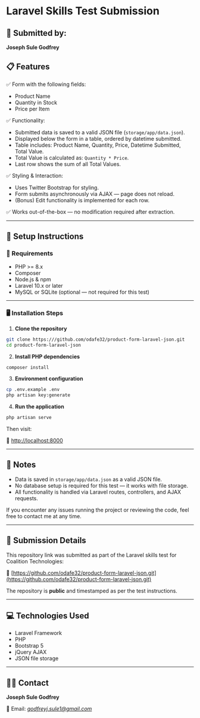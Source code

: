 # Laravel Skills Test Submission

## 📇 Submitted by:

**Joseph Sule Godfrey**

## 📋 Features

✅ Form with the following fields:

* Product Name
* Quantity in Stock
* Price per Item

✅ Functionality:

* Submitted data is saved to a valid JSON file (`storage/app/data.json`).
* Displayed below the form in a table, ordered by datetime submitted.
* Table includes: Product Name, Quantity, Price, Datetime Submitted, Total Value.
* Total Value is calculated as: `Quantity * Price`.
* Last row shows the sum of all Total Values.

✅ Styling & Interaction:

* Uses Twitter Bootstrap for styling.
* Form submits asynchronously via AJAX — page does not reload.
* (Bonus) Edit functionality is implemented for each row.

✅ Works out-of-the-box — no modification required after extraction.

---

## 🚀 Setup Instructions

### 📄 Requirements

-   PHP >= 8.x
-   Composer
-   Node.js & npm
-   Laravel 10.x or later
-   MySQL or SQLite (optional — not required for this test)

---

### 🖥️ Installation Steps

1.  **Clone the repository**

```bash
git clone https:///github.com/odafe32/product-form-laravel-json.git
cd product-form-laravel-json
```

2.  **Install PHP dependencies**

```bash
composer install
```

3.  **Environment configuration**

```bash
cp .env.example .env
php artisan key:generate
```

4.  **Run the application**

```bash
php artisan serve
```

Then visit:

🔗 [http://localhost:8000](http://localhost:8000/)

---

## 📝 Notes

-   Data is saved in `storage/app/data.json` as a valid JSON file.
-   No database setup is required for this test — it works with file storage.
-   All functionality is handled via Laravel routes, controllers, and AJAX requests.

If you encounter any issues running the project or reviewing the code, feel free to contact me at any time.

---

## 📨 Submission Details

This repository link was submitted as part of the Laravel skills test for Coalition Technologies:

🔗 [https://github.com/odafe32/product-form-laravel-json.git](https://github.com/odafe32/product-form-laravel-json.git)

The repository is **public** and timestamped as per the test instructions.

---

## 💻 Technologies Used

-   Laravel Framework
-   PHP
-   Bootstrap 5
-   jQuery AJAX
-   JSON file storage

---

## 👨‍💻 Contact

**Joseph Sule Godfrey**

📧 Email: _[godfreyj.sule1@gmail.com
](mailto:godfreyj.sule1@gmail.com)_
